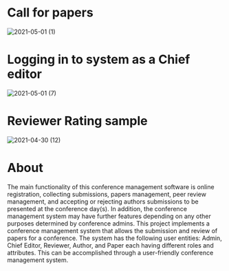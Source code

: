 
# Call for papers


![2021-05-01 (1)](https://user-images.githubusercontent.com/62059163/118400689-4a835480-b628-11eb-8f9a-2c315a6e537f.png)


# Logging in to system as a Chief editor
![2021-05-01 (7)](https://user-images.githubusercontent.com/62059163/118400602-eb254480-b627-11eb-924c-d5a721013c5d.png)


# Reviewer Rating sample 

![2021-04-30 (12)](https://user-images.githubusercontent.com/62059163/118400595-e52f6380-b627-11eb-8176-bb909048dc13.png)




# About 

The main functionality of this conference management software is online registration, collecting submissions, papers management, peer review management,
and accepting or rejecting authors submissions to be presented at the conference day(s). 
In addition, the conference management system may have further features depending on any other purposes determined by conference admins.
This project implements a conference management system that allows the submission and review of papers for a conference. 
The system has the following user entities: Admin, Chief Editor, Reviewer, Author, and Paper each having different roles and attributes.
 This can be accomplished through a user-friendly conference management system. 

